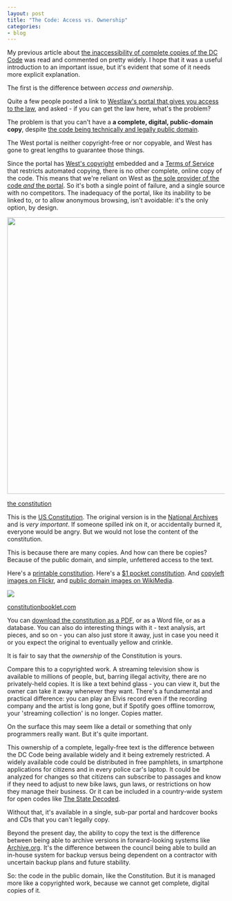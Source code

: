 ```yaml
---
layout: post
title: "The Code: Access vs. Ownership"
categories:
- blog
---
```


My previous article about [the inaccessibility of complete copies of the DC Code](http://macwright.org/2013/02/20/you-cannot-have-the-code.html)
was read and commented on pretty widely. I hope that it was a useful introduction
to an important issue, but it's evident that some of it needs more explicit explanation.

The first is the difference between _access and ownership_.

Quite a few people posted a link to
[Westlaw's portal that gives you access to the law](http://government.westlaw.com/linkedslice/default.asp?RS=GVT1.0&VR=2.0&SP=dcc-1000&Action=Welcome),
and asked - if you can get the law here, what's the problem?

The problem is that you can't have a **a complete, digital, public-domain copy**, despite
[the code being technically and legally public domain](http://localhost:4000/2013/02/14/the-law-is-public-domain.html).

The West portal is neither copyright-free or nor copyable, and West
has gone to great lengths to guarantee those things.

Since the portal has [West's copyright](http://legalsolutions.thomsonreuters.com/law-products/about/legal-notices/copyright)
embedded and a [Terms of Service](http://legalsolutions.thomsonreuters.com/law-products/about/legal-notices/terms-of-use)
that restricts automated copying, there is no other
complete, online copy of the code. This means that
we're reliant on West as [the sole provider of the code _and_ the portal](http://localhost:4000/2013/02/13/the-code-compiled.html).
So it's both a single point of failure, and a single source with no competitors.
The inadequacy of the portal, like its inability to be linked to, or
to allow anonymous browsing, isn't avoidable: it's the only option, by design.

<div class='shutter-300'>
<img src='http://farm5.staticflickr.com/4087/4998618592_f36e829b57_o.jpg' width='640' />
</div>

<span class='image-credit'><a href='http://www.flickr.com/photos/usnationalarchives/4998618592/'>the constitution</a></span>

This is the [US Constitution](http://en.wikipedia.org/wiki/United_States_Constitution).
The original version is in the [National Archives](http://en.wikipedia.org/wiki/National_Archives_and_Records_Administration)
and is _very important_. If someone spilled ink on it, or accidentally burned
it, everyone would be angry. But we would not lose the content
of the constitution.

This is because there are many copies. And how can there be copies? Because
of the public domain, and simple, unfettered access to the text.

Here's a [printable constitution](http://constitutionbooklet.com/). Here's
a [$1 pocket constitution](http://shop.heritage.org/pocket-constitution1106.html).
And [copyleft images on Flickr](http://www.flickr.com/search/?ss=2&w=commons&q=constitution&m=text),
and [public domain images on WikiMedia](http://en.wikipedia.org/wiki/File:Constitution_of_the_United_States,_page_1.jpg).

<img src='http://farm9.staticflickr.com/8235/8496023458_b4c8740517_b.jpg' class='white-on-white' />

<span class='image-credit'><a href='http://constitutionbooklet.com/'>constitutionbooklet.com</a></span>

You can [download the constitution as a PDF](http://www.usconstitution.net/const.pdf),
or as a Word file, or as a database.
You can also do interesting things with it - text analysis, art pieces,
and so on - you can also just store it away, just in case you need it or you
expect the original to eventually yellow and crinkle.

It is fair to say that the _ownership_ of the Constitution is yours.

Compare this to a copyrighted work. A streaming television show is available
to millions of people, but, barring illegal activity, there are no privately-held
copies. It is like a text behind glass - you can view it, but the owner
can take it away whenever they want. There's a fundamental and practical difference:
you can play an Elvis record even if the recording company and the artist is long
gone, but if Spotify goes offline tomorrow, your 'streaming collection' is no longer.
Copies matter.

On the surface this may seem like a detail or something that only
programmers really want. But it's quite important.

This ownership of a complete, legally-free text is the difference between
the DC Code being available widely and it being extremely restricted. A widely
available code could be distributed in free pamphlets, in smartphone applications
for citizens and in every police car's laptop. It could be analyzed for
changes so that citizens can subscribe to passages and know if they need
to adjust to new bike laws, gun laws, or restrictions on how they manage
their business. Or it can be included in a country-wide system for open codes
like [The State Decoded](http://www.statedecoded.com/).

Without that, it's available in a single, sub-par portal and
hardcover books and CDs that you can't legally copy.

Beyond the present day, the ability to copy the text is the difference
between being able to archive versions in forward-looking systems like
[Archive.org](http://www.archive.org/). It's the difference between the council being able to build
an in-house system for backup versus being dependent on a contractor
with uncertain backup plans and future stability.

So: the code in the public domain, like the Constitution. But it is managed
more like a copyrighted work, because we cannot get complete, digital copies of it.
